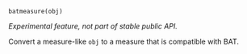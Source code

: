 ```
batmeasure(obj)
```

*Experimental feature, not part of stable public API.*

Convert a measure-like `obj` to a measure that is compatible with BAT.
